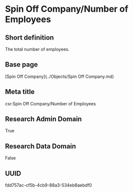 # Spin Off Company/Number of Employees
## Short definition
The total number of employees.
## Base page
[Spin Off Company](../Objects/Spin Off Company.md)
## Meta title
csr:Spin Off Company/Number of Employees
## Research Admin Domain
True
## Research Data Domain
False
## UUID
fdd757ac-cf5b-4cb9-88a3-534eb8aebdf0
